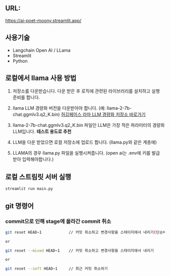 ## URL:
https://ai-poet-moony.streamlit.app/

## 사용기술
* Langchain Open AI / LLama
* Streamlit
* Python

## 로컬에서 llama 사용 방법
1. 저장소를 다운받습니다. 다운 받은 후 로직에 관련된 라이브러리를 설치하고 실행 준비를 합니다.

2. llama LLM 경량화 버전을 다운받아야 합니다. (예: llama-2-7b-chat.ggmlv3.q2_K.bin) [허깅페이스 라마 LLM 경량화 저장소 바로가기](https://huggingface.co/TheBloke/Llama-2-7B-Chat-GGML)

3. llama-2-7b-chat.ggmlv3.q2_K.bin 파일인 LLM은 가장 적은 파라미터의 경량화 LLM입니다. **테스트 용도로 추천**

4. LLM을 다운 받았으면 로컬 저장소에 업로드 합니다. (llama.py와 같은 계층에)

5. LLAMA의 경우 llama.py 파일을 실행시켜줍니다. (open ai는 .env에 키를 발급 받아 입력해야합니다.)

## 로컬 스트림릿 서버 실행
```bash
streamlit run main.py
```

## git 명령어

### commit으로 인해 stage에 올라간 commit 취소
```bash
git reset HEAD~1            // 커밋 취소하고 변경사항을 스테이지에서 내리기(단순버전)

or

git reset --mixed HEAD~1    // 커밋 취소하고 변경사항을 스테이지에서 내리기

or

git reset --soft HEAD~1     // 최근 커밋 취소하기
```